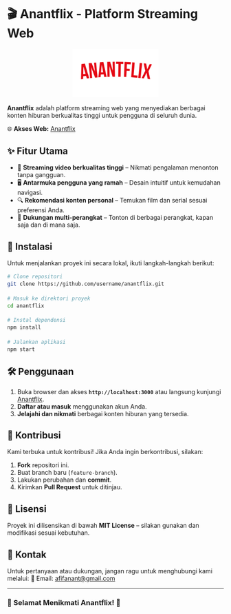 # 🎬 Anantflix - Platform Streaming Web

<p align="center">
  <img src="images/logo.png" alt="Anantflix Logo" width="200">
</p>

**Anantflix** adalah platform streaming web yang menyediakan berbagai konten hiburan berkualitas tinggi untuk pengguna di seluruh dunia.

🌐 **Akses Web:** [Anantflix](https://anantflix.netlify.app/)

## ✨ Fitur Utama
- 🎥 **Streaming video berkualitas tinggi** – Nikmati pengalaman menonton tanpa gangguan.
- 🖥️ **Antarmuka pengguna yang ramah** – Desain intuitif untuk kemudahan navigasi.
- 🔍 **Rekomendasi konten personal** – Temukan film dan serial sesuai preferensi Anda.
- 📱 **Dukungan multi-perangkat** – Tonton di berbagai perangkat, kapan saja dan di mana saja.

## 🚀 Instalasi
Untuk menjalankan proyek ini secara lokal, ikuti langkah-langkah berikut:

```bash
# Clone repositori
git clone https://github.com/username/anantflix.git

# Masuk ke direktori proyek
cd anantflix

# Instal dependensi
npm install

# Jalankan aplikasi
npm start
```

## 🛠️ Penggunaan
1. Buka browser dan akses **`http://localhost:3000`** atau langsung kunjungi [Anantflix](https://anantflix.netlify.app/).
2. **Daftar atau masuk** menggunakan akun Anda.
3. **Jelajahi dan nikmati** berbagai konten hiburan yang tersedia.

## 🤝 Kontribusi
Kami terbuka untuk kontribusi! Jika Anda ingin berkontribusi, silakan:
1. **Fork** repositori ini.
2. Buat branch baru (`feature-branch`).
3. Lakukan perubahan dan **commit**.
4. Kirimkan **Pull Request** untuk ditinjau.

## 📜 Lisensi
Proyek ini dilisensikan di bawah **MIT License** – silakan gunakan dan modifikasi sesuai kebutuhan.

## 📩 Kontak
Untuk pertanyaan atau dukungan, jangan ragu untuk menghubungi kami melalui:
📧 Email: [afifanant@gmail.com](mailto:afifanant@gmail.com)

---

### 🚀 Selamat Menikmati Anantflix! 🎉
